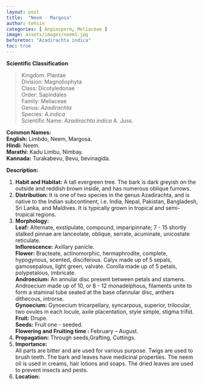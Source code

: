 ```yaml
---
layout: post
title:  "Neem - Margosa"
author: tehsin
categories: [ Angiosperm, Meliaceae ]
image: assets/images/neem1.jpg
beforetoc: "Azadirachta indica"
toc: true
---
```


**Scientific Classification**  
>Kingdom:			Plantae  
>Division:			Magnoliophyta  
>Class:				Dicotyledonae  
>Order:				Sapindales  
>Family:			Meliaceae  
>Genus:				*Azadirachta*  
>Species:			*A.indica*  
>Scientific Name:	*Azadirachta indica* A. Juss.  

**Common Names:**  
**English:**		Limbdo, Neem, Margosa.  
**Hindi:** 			Neem.  
**Marathi:**        Kadu Limbu, Nimbay.  
**Kannada:**		Turakabevu, Bevu, bevinagida.  


**Description:**  
1. **Habit and Habitat:** A tall evergreen tree. The bark is dark greyish on the outside and reddish brown inside, and has numerous oblique furrows.  
2. **Distribution:** It is one of two species in the genus Azadirachta, and is native to the Indian subcontinent, i.e. India, Nepal, Pakistan, Bangladesh, Sri Lanka, and Maldives. It is typically grown in tropical and semi-tropical regions.  
3. **Morphology:**  
**Leaf:** Alternate, exstipulate, compound, imparipinnate; 7 - 15 shortly stalked pinnae are lanceolate, oblique, serrate, acuminate, unicostate reticulate.  
**Inflorescence:** Axillary panicle.  
**Flower:** Bracteate, actinomorphic, hermaphrodite, complete, hypogynous, scented, disciferous. Calyx made up of 5 sepals, gamosepalous, light green, valvate. Corolla made up of 5 petals, polypetalous, imbricate.  
**Androecium:** An annular disc present between petals and stamens. Androecium made up of 10, or 8 - 12 monadelphous, filaments unite to form a staminal tube seated at the base ofannular disc, anthers dithecous, introrse.  
**Gynoecium:** Gynoecium tricarpellary, syncarpous, superior, trilocular, two ovules in each locule, axile placentation, style simple, stigma trifid.  
**Fruit:** Drupe.  
**Seeds:** Fruit one - seeded.  
**Flowering and Fruiting time :** February – August.  
4. **Propagation:** Through seeds,Grafting, Cuttings.  
5. **Importance:**  
All parts are bitter and are used for various purpose. Twigs are used to brush teeth. The bark and leaves have medicinal properties. The neem oil is used in creams, hair lotions and soaps. The dried leaves are used to prevent insects and pests.  
6. **Location:**   
